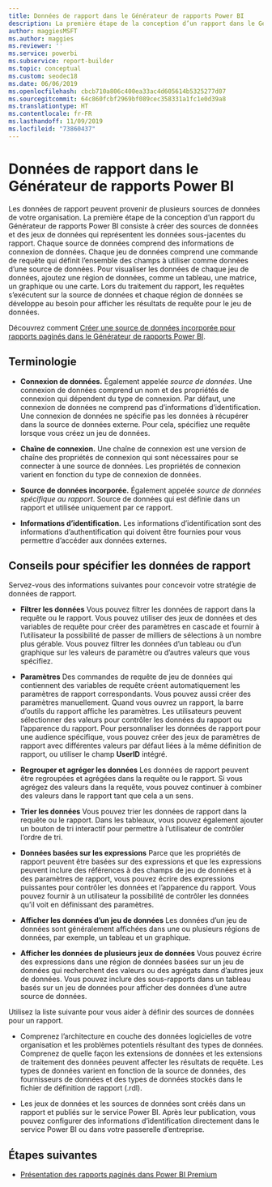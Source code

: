 ```yaml
---
title: Données de rapport dans le Générateur de rapports Power BI
description: La première étape de la conception d’un rapport dans le Générateur de rapports paginés Power BI consiste à créer des sources de données et des jeux de données qui représentent les données sous-jacentes du rapport.
author: maggiesMSFT
ms.author: maggies
ms.reviewer: ''
ms.service: powerbi
ms.subservice: report-builder
ms.topic: conceptual
ms.custom: seodec18
ms.date: 06/06/2019
ms.openlocfilehash: cbcb710a806c400ea33ac4d605614b5325277d07
ms.sourcegitcommit: 64c860fcbf2969bf089cec358331a1fc1e0d39a8
ms.translationtype: HT
ms.contentlocale: fr-FR
ms.lasthandoff: 11/09/2019
ms.locfileid: "73860437"
---
```

# <a name="report-data-in-power-bi-report-builder"></a>Données de rapport dans le Générateur de rapports Power BI

Les données de rapport peuvent provenir de plusieurs sources de données de votre organisation. La première étape de la conception d’un rapport du Générateur de rapports Power BI consiste à créer des sources de données et des jeux de données qui représentent les données sous-jacentes du rapport. Chaque source de données comprend des informations de connexion de données. Chaque jeu de données comprend une commande de requête qui définit l’ensemble des champs à utiliser comme données d’une source de données. Pour visualiser les données de chaque jeu de données, ajoutez une région de données, comme un tableau, une matrice, un graphique ou une carte. Lors du traitement du rapport, les requêtes s’exécutent sur la source de données et chaque région de données se développe au besoin pour afficher les résultats de requête pour le jeu de données.  

Découvrez comment [Créer une source de données incorporée pour rapports paginés dans le Générateur de rapports Power BI](paginated-reports-embedded-data-source.md).


##  <a name="BkMk_ReportDataTerms"></a> Terminologie  
  
- **Connexion de données.** Également appelée *source de données*. Une connexion de données comprend un nom et des propriétés de connexion qui dépendent du type de connexion. Par défaut, une connexion de données ne comprend pas d’informations d’identification. Une connexion de données ne spécifie pas les données à récupérer dans la source de données externe. Pour cela, spécifiez une requête lorsque vous créez un jeu de données.  
  
- **Chaîne de connexion.** Une chaîne de connexion est une version de chaîne des propriétés de connexion qui sont nécessaires pour se connecter à une source de données. Les propriétés de connexion varient en fonction du type de connexion de données.  
  
- **Source de données incorporée.** Également appelée *source de données spécifique au rapport*. Source de données qui est définie dans un rapport et utilisée uniquement par ce rapport.  
  
- **Informations d’identification.** Les informations d’identification sont des informations d’authentification qui doivent être fournies pour vous permettre d’accéder aux données externes.  
  
##  <a name="BkMk_ReportDataTips"></a> Conseils pour spécifier les données de rapport

 Servez-vous des informations suivantes pour concevoir votre stratégie de données de rapport.  
  
- **Filtrer les données** Vous pouvez filtrer les données de rapport dans la requête ou le rapport. Vous pouvez utiliser des jeux de données et des variables de requête pour créer des paramètres en cascade et fournir à l’utilisateur la possibilité de passer de milliers de sélections à un nombre plus gérable. Vous pouvez filtrer les données d’un tableau ou d’un graphique sur les valeurs de paramètre ou d’autres valeurs que vous spécifiez.  
  
- **Paramètres** Des commandes de requête de jeu de données qui contiennent des variables de requête créent automatiquement les paramètres de rapport correspondants. Vous pouvez aussi créer des paramètres manuellement. Quand vous ouvrez un rapport, la barre d’outils du rapport affiche les paramètres. Les utilisateurs peuvent sélectionner des valeurs pour contrôler les données du rapport ou l’apparence du rapport. Pour personnaliser les données de rapport pour une audience spécifique, vous pouvez créer des jeux de paramètres de rapport avec différentes valeurs par défaut liées à la même définition de rapport, ou utiliser le champ **UserID** intégré. 
  
- **Regrouper et agréger les données** Les données de rapport peuvent être regroupées et agrégées dans la requête ou le rapport. Si vous agrégez des valeurs dans la requête, vous pouvez continuer à combiner des valeurs dans le rapport tant que cela a un sens.  
  
- **Trier les données** Vous pouvez trier les données de rapport dans la requête ou le rapport. Dans les tableaux, vous pouvez également ajouter un bouton de tri interactif pour permettre à l’utilisateur de contrôler l’ordre de tri.  
  
- **Données basées sur les expressions** Parce que les propriétés de rapport peuvent être basées sur des expressions et que les expressions peuvent inclure des références à des champs de jeu de données et à des paramètres de rapport, vous pouvez écrire des expressions puissantes pour contrôler les données et l’apparence du rapport. Vous pouvez fournir à un utilisateur la possibilité de contrôler les données qu’il voit en définissant des paramètres.  
  
- **Afficher les données d’un jeu de données** Les données d’un jeu de données sont généralement affichées dans une ou plusieurs régions de données, par exemple, un tableau et un graphique.  
  
- **Afficher les données de plusieurs jeux de données** Vous pouvez écrire des expressions dans une région de données basées sur un jeu de données qui recherchent des valeurs ou des agrégats dans d’autres jeux de données. Vous pouvez inclure des sous-rapports dans un tableau basés sur un jeu de données pour afficher des données d’une autre source de données.  
  
 Utilisez la liste suivante pour vous aider à définir des sources de données pour un rapport.  
  
- Comprenez l’architecture en couche des données logicielles de votre organisation et les problèmes potentiels résultant des types de données. Comprenez de quelle façon les extensions de données et les extensions de traitement des données peuvent affecter les résultats de requête. Les types de données varient en fonction de la source de données, des fournisseurs de données et des types de données stockés dans le fichier de définition de rapport (.rdl).  
  
- Les jeux de données et les sources de données sont créés dans un rapport et publiés sur le service Power BI. Après leur publication, vous pouvez configurer des informations d’identification directement dans le service Power BI ou dans votre passerelle d’entreprise. 

## <a name="next-steps"></a>Étapes suivantes

- [Présentation des rapports paginés dans Power BI Premium](paginated-reports-report-builder-power-bi.md)  
